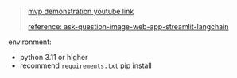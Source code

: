 > [mvp demonstration youtube link](https://youtu.be/R6d_ZKCf13Y)
>
> [reference: ask-question-image-web-app-streamlit-langchain](https://github.com/computervisioneng/ask-question-image-web-app-streamlit-langchain)

environment:

- python 3.11 or higher
- recommend `requirements.txt` pip install

